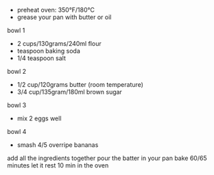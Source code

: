 - preheat oven: 350°F/180°C
- grease your pan with butter or oil

bowl 1
- 2 cups/130grams/240ml flour
- teaspoon baking soda
- 1/4 teaspoon salt 

bowl 2
- 1/2 cup/120grams butter (room temperature)
- 3/4 cup/135gram/180ml brown sugar

bowl 3
- mix 2 eggs well

bowl 4
- smash 4/5 overripe bananas

add all the ingredients together
pour the batter in your pan
bake 60/65 minutes
let it rest 10 min in the oven 
